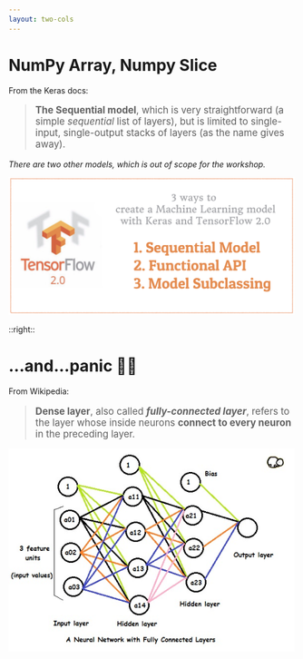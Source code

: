 ```yaml
---
layout: two-cols
---
```


# NumPy Array, Numpy Slice

From the Keras docs:

> **The Sequential model**, which is very straightforward (a simple *sequential* list of layers), but is limited to single-input, single-output stacks of layers (as the name gives away).

_There are two other models, which is out of scope for the workshop._

<img alt="3 ways" src="/images/3ways.png" />

::right::

# ...and...panic 🤯🤯

From Wikipedia:

> **Dense layer**, also called ***fully-connected layer***, refers to the layer whose inside neurons **connect to every neuron** in the preceding layer.

<img alt="fc" src="/images/fc.jpg" />

<style>
  blockquote {
    font-size: 1.2em !important;
  }
</style>